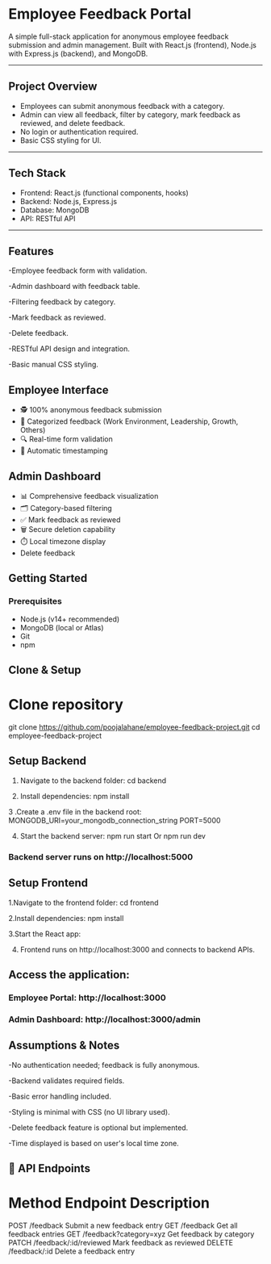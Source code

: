 # Employee Feedback Portal

A simple full-stack application for anonymous employee feedback submission and admin management. Built with React.js (frontend), Node.js with Express.js (backend), and MongoDB.

---

## Project Overview

- Employees can submit anonymous feedback with a category.
- Admin can view all feedback, filter by category, mark feedback as reviewed, and delete feedback.
- No login or authentication required.
- Basic CSS styling for UI.

---

## Tech Stack

- Frontend: React.js (functional components, hooks)
- Backend: Node.js, Express.js
- Database: MongoDB
- API: RESTful API

---

## Features

-Employee feedback form with validation.

-Admin dashboard with feedback table.

-Filtering feedback by category.

-Mark feedback as reviewed.

-Delete feedback.

-RESTful API design and integration.

-Basic manual CSS styling.

## Employee Interface

- 🕵️ 100% anonymous feedback submission
- 📝 Categorized feedback (Work Environment, Leadership, Growth, Others)
- 🔍 Real-time form validation
- 📅 Automatic timestamping

## Admin Dashboard

- 📊 Comprehensive feedback visualization
- 🗂️ Category-based filtering
- ✅ Mark feedback as reviewed
- 🗑️ Secure deletion capability
- ⏱️ Local timezone display
- Delete feedback

## Getting Started

### Prerequisites

- Node.js (v14+ recommended)
- MongoDB (local or Atlas)
- Git
- npm

## Clone & Setup

# Clone repository

git clone https://github.com/poojalahane/employee-feedback-project.git
cd employee-feedback-project

## Setup Backend

1. Navigate to the backend folder:
   cd backend

2. Install dependencies:
   npm install

3 .Create a .env file in the backend root:
MONGODB_URI=your_mongodb_connection_string
PORT=5000

4. Start the backend server:
   npm run start
   Or
   npm run dev

### Backend server runs on http://localhost:5000

## Setup Frontend

1.Navigate to the frontend folder:
cd frontend

2.Install dependencies:
npm install

3.Start the React app:

4. Frontend runs on http://localhost:3000 and connects to backend APIs.

## Access the application:

### Employee Portal: http://localhost:3000

### Admin Dashboard: http://localhost:3000/admin

## Assumptions & Notes

-No authentication needed; feedback is fully anonymous.

-Backend validates required fields.

-Basic error handling included.

-Styling is minimal with CSS (no UI library used).

-Delete feedback feature is optional but implemented.

-Time displayed is based on user's local time zone.

## 🔗 API Endpoints

# Method Endpoint Description

POST /feedback Submit a new feedback entry
GET /feedback Get all feedback entries
GET /feedback?category=xyz Get feedback by category
PATCH /feedback/:id/reviewed Mark feedback as reviewed
DELETE /feedback/:id Delete a feedback entry
